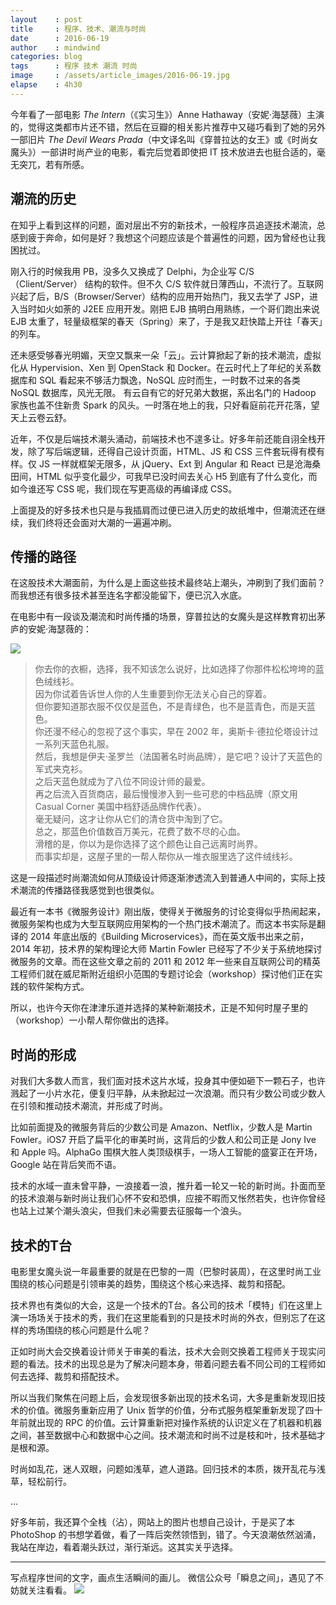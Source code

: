 ```yaml
---
layout    : post
title     : 程序、技术、潮流与时尚
date      : 2016-06-19
author    : mindwind
categories: blog
tags      : 程序 技术 潮流 时尚
image     : /assets/article_images/2016-06-19.jpg
elapse    : 4h30
---
```



今年看了一部电影 _The Intern_（《实习生》）Anne Hathaway（安妮·海瑟薇）主演的，觉得这类都市片还不错，然后在豆瓣的相关影片推荐中又碰巧看到了她的另外一部旧片 _The Devil Wears Prada_（中文译名叫《穿普拉达的女王》或《时尚女魔头》）一部讲时尚产业的电影，看完后觉着即使把 IT 技术放进去也挺合适的，毫无突兀，若有所感。


## 潮流的历史
在知乎上看到这样的问题，面对层出不穷的新技术，一般程序员追逐技术潮流，总感到疲于奔命，如何是好？我想这个问题应该是个普遍性的问题，因为曾经也让我困扰过。

刚入行的时候我用 PB，没多久又换成了 Delphi，为企业写 C/S（Client/Server） 结构的软件。但不久 C/S 软件就日薄西山，不流行了。互联网兴起了后，B/S（Browser/Server）结构的应用开始热门，我又去学了 JSP，进入当时如火如荼的 J2EE 应用开发。刚把 EJB 搞明白用熟练，一个哥们跑出来说 EJB 太重了，轻量级框架的春天（Spring）来了，于是我又赶快踏上开往「春天」的列车。

还未感受够春光明媚，天空又飘来一朵「云」。云计算掀起了新的技术潮流，虚拟化从 Hypervision、Xen 到 OpenStack 和 Docker。在云时代上了年纪的关系数据库和 SQL 看起来不够活力飘逸，NoSQL 应时而生，一时数不过来的各类 NoSQL 数据库，风光无限。 有云自有它的好兄弟大数据，系出名门的 Hadoop 家族也盖不住新贵 Spark 的风头。一时落在地上的我，只好看庭前花开花落，望天上云卷云舒。

近年，不仅是后端技术潮头涌动，前端技术也不遑多让。好多年前还能自诩全栈开发，除了写后端逻辑，还得自己设计页面，HTML、JS 和 CSS 三件套玩得有模有样。仅 JS 一样就框架无限多，从 jQuery、Ext 到 Angular 和 React 已是沧海桑田间，HTML 似乎变化最少，可我早已没时间去关心 H5 到底有了什么变化，而如今谁还写 CSS 呢，我们现在写更高级的再编译成 CSS。

上面提及的好多技术也只是与我插肩而过便已进入历史的故纸堆中，但潮流还在继续，我们终将还会面对大潮的一遍遍冲刷。


## 传播的路径
在这股技术大潮面前，为什么是上面这些技术最终站上潮头，冲刷到了我们面前？而我想还有很多技术甚至连名字都没能留下，便已沉入水底。

在电影中有一段谈及潮流和时尚传播的场景，穿普拉达的女魔头是这样教育初出茅庐的安妮·海瑟薇的：

![](/assets/article_images/2016-06-19-1.jpg)

 > 你去你的衣橱，选择，我不知该怎么说好，比如选择了你那件松松垮垮的蓝色绒线衫。  
 > 因为你试着告诉世人你的人生重要到你无法关心自己的穿着。  
 > 但你要知道那衣服不仅仅是蓝色，不是青绿色，也不是蓝青色，而是天蓝色。    
 > 你还漫不经心的忽视了这个事实，早在 2002 年，奥斯卡·德拉伦塔设计过一系列天蓝色礼服。  
 > 然后，我想是伊夫·圣罗兰（法国著名时尚品牌），是它吧？设计了天蓝色的军式夹克衫。  
 > 之后天蓝色就成为了八位不同设计师的最爱。  
 > 再之后流入百货商店，最后慢慢渗入到一些可悲的中档品牌（原文用 Casual Corner 美国中档舒适品牌作代表）。  
 > 毫无疑问，这才让你从它们的清仓货中淘到了它。  
 > 总之，那蓝色价值数百万美元，花费了数不尽的心血。  
 > 滑稽的是，你以为是你选择了这个颜色让自己远离时尚界。  
 > 而事实却是，这屋子里的一帮人帮你从一堆衣服里选了这件绒线衫。

这是一段描述时尚潮流如何从顶级设计师逐渐渗透流入到普通人中间的，实际上技术潮流的传播路径我感觉到也很类似。

最近有一本书《微服务设计》刚出版，使得关于微服务的讨论变得似乎热闹起来，微服务架构也成为大型互联网应用架构的一个热门技术潮流了。而这本书实际是翻译的 2014 年底出版的《Building Microservices》，而在英文版书出来之前，2014 年初，技术界的架构理论大师 Martin Fowler 已经写了不少关于系统地探讨微服务的文章。而在这些文章之前的 2011 和 2012 年一些来自互联网公司的精英工程师们就在威尼斯附近组织小范围的专题讨论会（workshop）探讨他们正在实践的软件架构方式。

所以，也许今天你在津津乐道并选择的某种新潮技术，正是不知何时屋子里的（workshop）一小帮人帮你做出的选择。


## 时尚的形成
对我们大多数人而言，我们面对技术这片水域，投身其中便如砸下一颗石子，也许溅起了一小片水花，便复归平静，从未掀起过一次浪潮。而只有少数公司或少数人在引领和推动技术潮流，并形成了时尚。

比如前面提及的微服务背后的少数公司是 Amazon、Netflix，少数人是 Martin Fowler。iOS7 开启了扁平化的审美时尚，这背后的少数人和公司正是 Jony Ive 和 Apple 吗。AlphaGo 围棋大胜人类顶级棋手，一场人工智能的盛宴正在开场，Google 站在背后笑而不语。

技术的水域一直未曾平静，一浪接着一浪，推升着一轮又一轮的新时尚。扑面而至的技术浪潮与新时尚让我们心怀不安和恐惧，应接不暇而又怅然若失，也许你曾经也站上过某个潮头浪尖，但我们未必需要去征服每一个浪头。


## 技术的T台
电影里女魔头说一年最重要的就是在巴黎的一周（巴黎时装周），在这里时尚工业围绕的核心问题是引领审美的趋势，围绕这个核心来选择、裁剪和搭配。

技术界也有类似的大会，这是一个技术的T台。各公司的技术「模特」们在这里上演一场场关于技术的秀，我们在这里能看到的只是技术时尚的外衣，但别忘了在这样的秀场围绕的核心问题是什么呢？

正如时尚大会交换着设计师关于审美的看法，技术大会则交换着工程师关于现实问题的看法。技术的出现总是为了解决问题本身，带着问题去看不同公司的工程师如何去选择、裁剪和搭配技术。

所以当我们聚焦在问题上后，会发现很多新出现的技术名词，大多是重新发现旧技术的价值。微服务重新应用了 Unix 哲学的价值，分布式服务框架重新发现了四十年前就出现的 RPC 的价值。云计算重新把对操作系统的认识定义在了机器和机器之间，甚至数据中心和数据中心之间。技术潮流和时尚不过是枝和叶，技术基础才是根和源。

时尚如乱花，迷人双眼，问题如浅草，遮人道路。回归技术的本质，拨开乱花与浅草，轻松前行。

...

好多年前，我还算个全栈（沾），网站上的图片也想自己设计，于是买了本 PhotoShop 的书想学着做，看了一阵后突然领悟到，错了。今天浪潮依然汹涌，我站在岸边，看着潮头跃过，渐行渐远。这其实关乎选择。


---
写点程序世间的文字，画点生活瞬间的画儿。
微信公众号「瞬息之间」，遇见了不妨就关注看看。
![](/assets/images/qrcode_wechat_avatar.jpg)

